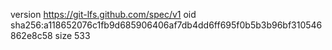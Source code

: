 version https://git-lfs.github.com/spec/v1
oid sha256:a118652076c1fb9d685906406af7db4dd6ff695f0b5b3b96bf310546862e8c58
size 533

